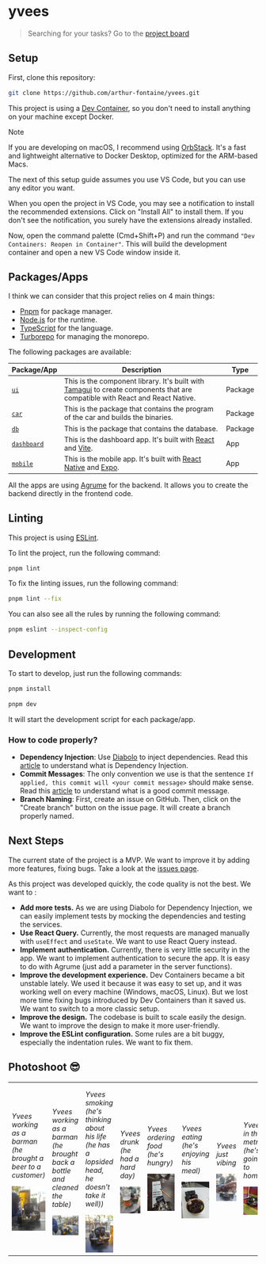 # yvees

> Searching for your tasks? Go to the [project board](https://github.com/users/arthur-fontaine/projects/5/views/3)

## Setup

First, clone this repository:

```bash
git clone https://github.com/arthur-fontaine/yvees.git
```

This project is using a [Dev Container](https://containers.dev/), so you don't need to install anything on your machine except Docker.

> [!NOTE]
> If you are developing on macOS, I recommend using [OrbStack](https://orbstack.dev/). It's a fast and lightweight alternative to Docker Desktop, optimized for the ARM-based Macs.

The next of this setup guide assumes you use VS Code, but you can use any
editor you want.

When you open the project in VS Code, you may see a notification to install the
recommended extensions. Click on "Install All" to install them. If you don't see
the notification, you surely have the extensions already installed.

Now, open the command palette (Cmd+Shift+P) and run the command
`"Dev Containers: Reopen in Container"`. This will build the development
container and open a new VS Code window inside it.

## Packages/Apps

I think we can consider that this project relies on 4 main things:

- [Pnpm](https://pnpm.io/) for package manager.
- [Node.js](https://nodejs.org/) for the runtime.
- [TypeScript](https://www.typescriptlang.org/) for the language.
- [Turborepo](https://turbo.build/repo) for managing the monorepo.

The following packages are available:

| Package/App | Description | Type |
| --- | --- | --- |
| [`ui`](./packages/ui/) | This is the component library. It's built with [Tamagui](https://tamagui.dev/) to create components that are compatible with React and React Native. | Package |
| [`car`](./apps/car/) | This is the package that contains the program of the car and builds the binaries. | Package |
| [`db`](./apps/db/) | This is the package that contains the database. | Package |
| [`dashboard`](./apps/dashboard/) | This is the dashboard app. It's built with [React](https://reactjs.org/) and [Vite](https://vitejs.dev/). | App |
| [`mobile`](./apps/mobile/) | This is the mobile app. It's built with [React Native](https://reactnative.dev/) and [Expo](https://expo.dev/). | App |

All the apps are using [Agrume](https://agrume.js.org/) for the backend. It allows you to create the backend directly in the frontend code.

## Linting

This project is using [ESLint](https://eslint.org/).

To lint the project, run the following command:

```bash
pnpm lint
```

To fix the linting issues, run the following command:

```bash
pnpm lint --fix
```

You can also see all the rules by running the following command:

```bash
pnpm eslint --inspect-config
```

## Development

To start to develop, just run the following commands:

```bash
pnpm install
```

```bash
pnpm dev
```

It will start the development script for each package/app.

### How to code properly?

- **Dependency Injection**: Use [Diabolo](https://diabolo.js.org/) to inject dependencies. Read this [article](https://khalilstemmler.com/articles/tutorials/dependency-injection-inversion-explained/) to understand what is Dependency Injection.
- **Commit Messages**: The only convention we use is that the sentence `If applied, this commit will <your commit message>` should make sense. Read this [article](https://chris.beams.io/posts/git-commit/) to understand what is a good commit message.
- **Branch Naming**: First, create an issue on GitHub. Then, click on the
"Create branch" button on the issue page. It will create a branch properly
named.

## Next Steps

The current state of the project is a MVP. We want to improve it by adding more
features, fixing bugs. Take a look at the [issues page](https://github.com/arthur-fontaine/yvees/issues).

As this project was developed quickly, the code quality is not the best. We want
to :
- **Add more tests.** As we are using Diabolo for Dependency Injection, we can
easily implement tests by mocking the dependencies and testing the services.
- **Use React Query.** Currently, the most requests are managed manually with
`useEffect` and `useState`. We want to use React Query instead.
- **Implement authentication.** Currently, there is very little security in the
app. We want to implement authentication to secure the app. It is easy to do
with Agrume (just add a parameter in the server functions).
- **Improve the development experience.** Dev Containers became a bit unstable
lately. We used it because it was easy to set up, and it was working well on
every machine (Windows, macOS, Linux). But we lost more time fixing bugs
introduced by Dev Containers than it saved us. We want to switch to a more
classic setup.
- **Improve the design.** The codebase is built to scale easily the design. We
want to improve the design to make it more user-friendly.
- **Improve the ESLint configuration.** Some rules are a bit buggy, especially
the indentation rules. We want to fix them.

## Photoshoot 😎

<table>

<tr>
<td>

*Yvees working as a barman<br>(he brought a beer to a <br>customer)*

<img src="./docs/assets/yvees-barman-1.jpg" alt="Yvees Barman" width="200"/>

</td>
<td>

*Yvees working as a barman<br>(he brought back a bottle<br>and cleaned
the table)*

<img src="./docs/assets/yvees-barman-2.jpg" alt="Yvees Barman" width="200"/>

</td>

<td>

*Yvees smoking<br>(he's thinking about<br>
his life (he has a<br>lopsided head, he doesn't take it well))*

<img src="./docs/assets/yvees-smoking.jpg" alt="Yvees Smoking" width="200"/>

</td>

<td>

*Yvees drunk<br>(he had a hard day)*

<img src="./docs/assets/yvees-drunk.jpg" alt="Yvees Drunk" width="200"/>

</td>

<td>

*Yvees ordering food<br>(he's hungry)*

<img src="./docs/assets/yvees-in-asiat.jpg"
alt="Yvees Ordering Food" width="200"/>

</td>

<td>

*Yvees eating<br>(he's enjoying his meal)*

<img src="./docs/assets/yvees-eating.jpg" alt="Yvees Eating" width="200"/>

</td>

<td>

*Yvees just vibing*

<img src="./docs/assets/yvees-ezing.jpg" alt="Yvees Ezing" width="200"/>

</td>

<td>

*Yvees in the metro<br>(he's going to home)*

<img src="./docs/assets/yvees-in-metro.jpg"
alt="Yvees in the Metro" width="200"/>

</td>

</tr>

</table>
